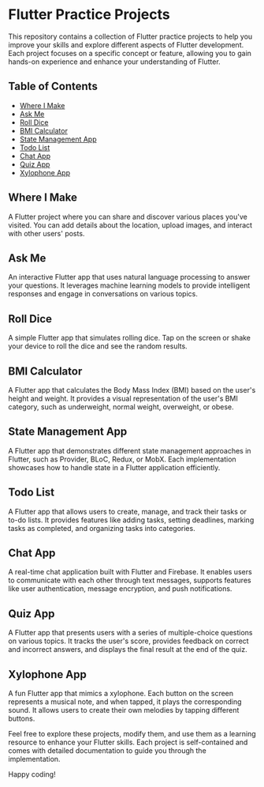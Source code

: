 # Flutter Practice Projects

This repository contains a collection of Flutter practice projects to help you improve your skills and explore different aspects of Flutter development. Each project focuses on a specific concept or feature, allowing you to gain hands-on experience and enhance your understanding of Flutter.

## Table of Contents

- [Where I Make](#where-i-make)
- [Ask Me](#ask-me)
- [Roll Dice](#roll-dice)
- [BMI Calculator](#bmi-calculator)
- [State Management App](#state-management-app)
- [Todo List](#todo-list)
- [Chat App](#chat-app)
- [Quiz App](#quiz-app)
- [Xylophone App](#xylophone-app)

## Where I Make

A Flutter project where you can share and discover various places you've visited. You can add details about the location, upload images, and interact with other users' posts.

## Ask Me

An interactive Flutter app that uses natural language processing to answer your questions. It leverages machine learning models to provide intelligent responses and engage in conversations on various topics.

## Roll Dice

A simple Flutter app that simulates rolling dice. Tap on the screen or shake your device to roll the dice and see the random results.

## BMI Calculator

A Flutter app that calculates the Body Mass Index (BMI) based on the user's height and weight. It provides a visual representation of the user's BMI category, such as underweight, normal weight, overweight, or obese.

## State Management App

A Flutter app that demonstrates different state management approaches in Flutter, such as Provider, BLoC, Redux, or MobX. Each implementation showcases how to handle state in a Flutter application efficiently.

## Todo List

A Flutter app that allows users to create, manage, and track their tasks or to-do lists. It provides features like adding tasks, setting deadlines, marking tasks as completed, and organizing tasks into categories.

## Chat App

A real-time chat application built with Flutter and Firebase. It enables users to communicate with each other through text messages, supports features like user authentication, message encryption, and push notifications.

## Quiz App

A Flutter app that presents users with a series of multiple-choice questions on various topics. It tracks the user's score, provides feedback on correct and incorrect answers, and displays the final result at the end of the quiz.

## Xylophone App

A fun Flutter app that mimics a xylophone. Each button on the screen represents a musical note, and when tapped, it plays the corresponding sound. It allows users to create their own melodies by tapping different buttons.

Feel free to explore these projects, modify them, and use them as a learning resource to enhance your Flutter skills. Each project is self-contained and comes with detailed documentation to guide you through the implementation.

Happy coding!
